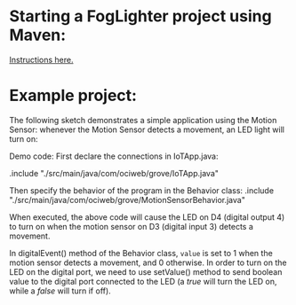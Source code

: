 
# Starting a FogLighter project using Maven: 
[Instructions here.](https://github.com/oci-pronghorn/FogLighter/blob/master/README.md)
 
# Example project:
 
The following sketch demonstrates a simple application using the Motion Sensor: whenever the Motion Sensor detects a movement, an LED light will turn on:
 
Demo code: 
First declare the connections in IoTApp.java:

.include "./src/main/java/com/ociweb/grove/IoTApp.java"

Then specify the behavior of the program in the Behavior class:
.include "./src/main/java/com/ociweb/grove/MotionSensorBehavior.java"


When executed, the above code will cause the LED on D4 (digital output 4) to turn on when the motion sensor on D3 (digital input 3) detects a movement. 
 
In digitalEvent() method of the Behavior class,  ```value``` is set to 1 when the motion sensor detects a movement, and 0 otherwise. In order to turn on the LED on the digital port, we need to use setValue() method to send boolean value to the digital port connected to the LED (a _true_ will turn the LED on, while a _false_ will turn if off).

 
 
 
 
 
 
